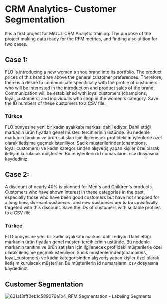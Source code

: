 # CRM Analytics- Customer Segmentation
It is a first project for MiUUL CRM Analytic training. The purpose of the project making data ready for the RFM metrics, and finding a solutition for two cases.
## Case 1:
FLO is introducing a new women's shoe brand into its portfolio. The product prices of this brand are above the general customer preferences. Therefore, there is a desire to communicate specifically with the profile of customers who will be interested in the introduction and product sales of the brand. Communication will be established with loyal customers (champions, loyal_customers) and individuals who shop in the women's category. Save the ID numbers of these customers to a CSV file.
### Türkçe
FLO bünyesine yeni bir kadın ayakkabı markası dahil ediyor. Dahil ettiği markanın ürün fiyatları genel müşteri
tercihlerinin üstünde. Bu nedenle markanın tanıtımı ve ürün satışları için ilgilenecek profildeki müşterilerle özel olarak
iletişime geçmek isteniliyor. Sadık müşterilerinden(champions, loyal_customers) ve kadın kategorisinden alışveriş
yapan kişiler özel olarak iletişim kurulacak müşteriler. Bu müşterilerin id numaralarını csv dosyasına kaydediniz.
## Case 2:
A discount of nearly 40% is planned for Men's and Children's products. Customers who have shown interest in these categories in the past, especially those who have been good customers but have not shopped for a long time, dormant customers, and new customers are to be specifically targeted with this discount. Save the IDs of customers with suitable profiles to a CSV file.
### Türkçe
FLO bünyesine yeni bir kadın ayakkabı markası dahil ediyor. Dahil ettiği markanın ürün fiyatları genel müşteri
tercihlerinin üstünde. Bu nedenle markanın tanıtımı ve ürün satışları için ilgilenecek profildeki müşterilerle özel olarak
iletişime geçmek isteniliyor. Sadık müşterilerinden(champions, loyal_customers) ve kadın kategorisinden alışveriş
yapan kişiler özel olarak iletişim kurulacak müşteriler. Bu müşterilerin id numaralarını csv dosyasına kaydediniz.

## Customer Segmentation


![631af3fff0eb1c589076a1b4_RFM Segmentation - Labeling Segments](https://github.com/NevzatTaha/FLO_Customer_Segmentation/assets/108625825/0c1aefde-a563-445a-a236-baea82ab521e)

